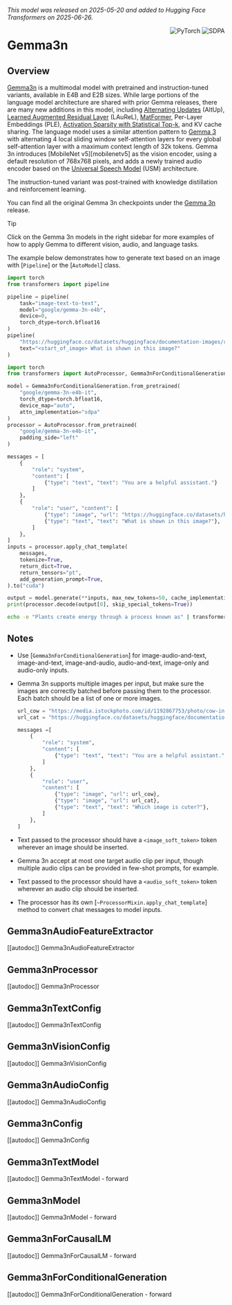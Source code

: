 
<!--Copyright 2025 The HuggingFace Team. All rights reserved.

Licensed under the Apache License, Version 2.0 (the "License"); you may not use this file except in compliance with
the License. You may obtain a copy of the License at

http://www.apache.org/licenses/LICENSE-2.0

Unless required by applicable law or agreed to in writing, software distributed under the License is distributed on
an "AS IS" BASIS, WITHOUT WARRANTIES OR CONDITIONS OF ANY KIND, either express or implied. See the License for the
specific language governing permissions and limitations under the License.

⚠️ Note that this file is in Markdown but contain specific syntax for our doc-builder (similar to MDX) that may not be
rendered properly in your Markdown viewer.

-->
*This model was released on 2025-05-20 and added to Hugging Face Transformers on 2025-06-26.*

<div style="float: right;">
    <div class="flex flex-wrap space-x-1">
        <img alt="PyTorch" src="https://img.shields.io/badge/PyTorch-DE3412?style=flat&logo=pytorch&logoColor=white">
        <img alt="SDPA" src="https://img.shields.io/badge/SDPA-DE3412?style=flat&logo=pytorch&logoColor=white">
    </div>
</div>

# Gemma3n

## Overview

[Gemma3n](https://developers.googleblog.com/en/introducing-gemma-3n/) is a multimodal model with pretrained and instruction-tuned variants, available in E4B and E2B sizes. While
large portions of the language model architecture are shared with prior Gemma releases, there are many new additions in
this model, including [Alternating Updates][altup] (AltUp), [Learned Augmented Residual Layer][laurel] (LAuReL),
[MatFormer][matformer], Per-Layer Embeddings (PLE), [Activation Sparsity with Statistical Top-k][spark-transformer], and KV cache sharing. The language model uses
a similar attention pattern to [Gemma 3](./gemma3.md) with alternating 4 local sliding window self-attention layers for
every global self-attention layer with a maximum context length of 32k tokens. Gemma 3n introduces
[MobileNet v5][mobilenetv5] as the vision encoder, using a default resolution of 768x768 pixels, and adds a newly
trained audio encoder based on the [Universal Speech Model][usm] (USM) architecture.

The instruction-tuned variant was post-trained with knowledge distillation and reinforcement learning.

You can find all the original Gemma 3n checkpoints under the [Gemma 3n][gemma3n-collection] release.

> [!TIP]
> Click on the Gemma 3n models in the right sidebar for more examples of how to apply Gemma to different vision, audio,
> and language tasks.

The example below demonstrates how to generate text based on an image with [`Pipeline`] or the [`AutoModel`] class.

<hfoptions id="usage">
<hfoption id="Pipeline">

```py
import torch
from transformers import pipeline

pipeline = pipeline(
    task="image-text-to-text",
    model="google/gemma-3n-e4b",
    device=0,
    torch_dtype=torch.bfloat16
)
pipeline(
    "https://huggingface.co/datasets/huggingface/documentation-images/resolve/main/pipeline-cat-chonk.jpeg",
    text="<start_of_image> What is shown in this image?"
)
```

</hfoption>
<hfoption id="AutoModel">

```py
import torch
from transformers import AutoProcessor, Gemma3nForConditionalGeneration

model = Gemma3nForConditionalGeneration.from_pretrained(
    "google/gemma-3n-e4b-it",
    torch_dtype=torch.bfloat16,
    device_map="auto",
    attn_implementation="sdpa"
)
processor = AutoProcessor.from_pretrained(
    "google/gemma-3n-e4b-it",
    padding_side="left"
)

messages = [
    {
        "role": "system",
        "content": [
            {"type": "text", "text": "You are a helpful assistant."}
        ]
    },
    {
        "role": "user", "content": [
            {"type": "image", "url": "https://huggingface.co/datasets/huggingface/documentation-images/resolve/main/pipeline-cat-chonk.jpeg"},
            {"type": "text", "text": "What is shown in this image?"},
        ]
    },
]
inputs = processor.apply_chat_template(
    messages,
    tokenize=True,
    return_dict=True,
    return_tensors="pt",
    add_generation_prompt=True,
).to("cuda")

output = model.generate(**inputs, max_new_tokens=50, cache_implementation="static")
print(processor.decode(output[0], skip_special_tokens=True))
```

</hfoption>
<hfoption id="transformers CLI">

```bash
echo -e "Plants create energy through a process known as" | transformers run --task text-generation --model google/gemma-3n-e2b --device 0
```

</hfoption>
</hfoptions>

## Notes

-   Use [`Gemma3nForConditionalGeneration`] for image-audio-and-text, image-and-text, image-and-audio, audio-and-text,
    image-only and audio-only inputs.
-   Gemma 3n supports multiple images per input, but make sure the images are correctly batched before passing them to
    the processor. Each batch should be a list of one or more images.

    ```py
    url_cow = "https://media.istockphoto.com/id/1192867753/photo/cow-in-berchida-beach-siniscola.jpg?s=612x612&w=0&k=20&c=v0hjjniwsMNfJSuKWZuIn8pssmD5h5bSN1peBd1CmH4="
    url_cat = "https://huggingface.co/datasets/huggingface/documentation-images/resolve/main/pipeline-cat-chonk.jpeg"

    messages =[
        {
            "role": "system",
            "content": [
                {"type": "text", "text": "You are a helpful assistant."}
            ]
        },
        {
            "role": "user",
            "content": [
                {"type": "image", "url": url_cow},
                {"type": "image", "url": url_cat},
                {"type": "text", "text": "Which image is cuter?"},
            ]
        },
    ]
    ```
-   Text passed to the processor should have a `<image_soft_token>` token wherever an image should be inserted.
-   Gemma 3n accept at most one target audio clip per input, though multiple audio clips can be provided in few-shot
    prompts, for example.
-   Text passed to the processor should have a `<audio_soft_token>` token wherever an audio clip should be inserted.
-   The processor has its own [`~ProcessorMixin.apply_chat_template`] method to convert chat messages to model inputs.

## Gemma3nAudioFeatureExtractor

[[autodoc]] Gemma3nAudioFeatureExtractor

## Gemma3nProcessor

[[autodoc]] Gemma3nProcessor

## Gemma3nTextConfig

[[autodoc]] Gemma3nTextConfig

## Gemma3nVisionConfig

[[autodoc]] Gemma3nVisionConfig

## Gemma3nAudioConfig

[[autodoc]] Gemma3nAudioConfig

## Gemma3nConfig

[[autodoc]] Gemma3nConfig

## Gemma3nTextModel

[[autodoc]] Gemma3nTextModel
    - forward

## Gemma3nModel

[[autodoc]] Gemma3nModel
    - forward

## Gemma3nForCausalLM

[[autodoc]] Gemma3nForCausalLM
    - forward

## Gemma3nForConditionalGeneration

[[autodoc]] Gemma3nForConditionalGeneration
    - forward

[altup]: https://proceedings.neurips.cc/paper_files/paper/2023/hash/f2059277ac6ce66e7e5543001afa8bb5-Abstract-Conference.html
[attention-mask-viz]: https://github.com/huggingface/transformers/blob/beb9b5b02246b9b7ee81ddf938f93f44cfeaad19/src/transformers/utils/attention_visualizer.py#L139
[gemma3n-collection]: https://huggingface.co/collections/google/gemma-3n
[laurel]: https://arxiv.org/abs/2411.07501
[matformer]: https://arxiv.org/abs/2310.07707
[spark-transformer]: https://arxiv.org/abs/2506.06644
[usm]: https://arxiv.org/abs/2303.01037
